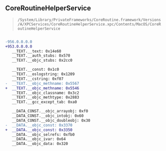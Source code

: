 ## CoreRoutineHelperService

> `/System/Library/PrivateFrameworks/CoreRoutine.framework/Versions/A/XPCServices/CoreRoutineHelperService.xpc/Contents/MacOS/CoreRoutineHelperService`

```diff

-956.0.0.0.0
+953.0.0.0.0
   __TEXT.__text: 0x14e60
   __TEXT.__auth_stubs: 0x570
   __TEXT.__objc_stubs: 0x2cc0

   __TEXT.__const: 0x1c0
   __TEXT.__oslogstring: 0x1209
   __TEXT.__cstring: 0xf07
-  __TEXT.__objc_methname: 0x5567
+  __TEXT.__objc_methname: 0x5546
   __TEXT.__objc_classname: 0x3c2
   __TEXT.__objc_methtype: 0x2883
   __TEXT.__gcc_except_tab: 0xa0

   __DATA_CONST.__objc_arrayobj: 0xf0
   __DATA_CONST.__objc_intobj: 0x60
   __DATA_CONST.__objc_doubleobj: 0x30
-  __DATA.__objc_const: 0x3370
+  __DATA.__objc_const: 0x3350
   __DATA.__objc_selrefs: 0xfb0
   __DATA.__objc_ivar: 0x64
   __DATA.__objc_data: 0x320

```
